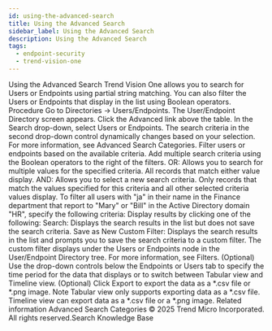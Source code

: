 ```yaml
---
id: using-the-advanced-search
title: Using the Advanced Search
sidebar_label: Using the Advanced Search
description: Using the Advanced Search
tags:
  - endpoint-security
  - trend-vision-one
---
```


 Using the Advanced Search Trend Vision One allows you to search for Users or Endpoints using partial string matching. You can also filter the Users or Endpoints that display in the list using Boolean operators. Procedure Go to Directories → Users/Endpoints. The User/Endpoint Directory screen appears. Click the Advanced link above the table. In the Search drop-down, select Users or Endpoints. The search criteria in the second drop-down control dynamically changes based on your selection. For more information, see Advanced Search Categories. Filter users or endpoints based on the available criteria. Add multiple search criteria using the Boolean operators to the right of the filters. OR: Allows you to search for multiple values for the specified criteria. All records that match either value display. AND: Allows you to select a new search criteria. Only records that match the values specified for this criteria and all other selected criteria values display. To filter all users with "ja" in their name in the Finance department that report to "Mary" or "Bill" in the Active Directory domain "HR", specify the following criteria: Display results by clicking one of the following: Search: Displays the search results in the list but does not save the search criteria. Save as New Custom Filter: Displays the search results in the list and prompts you to save the search criteria to a custom filter. The custom filter displays under the Users or Endpoints node in the User/Endpoint Directory tree. For more information, see Filters. (Optional) Use the drop-down controls below the Endpoints or Users tab to specify the time period for the data that displays or to switch between Tabular view and Timeline view. (Optional) Click Export to export the data as a *.csv file or *.png image. Note Tabular view only supports exporting data as a *.csv file. Timeline view can export data as a *.csv file or a *.png image. Related information Advanced Search Categories © 2025 Trend Micro Incorporated. All rights reserved.Search Knowledge Base